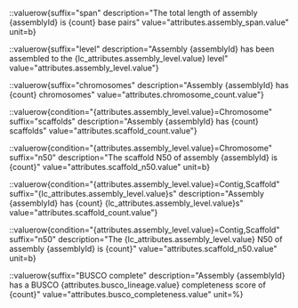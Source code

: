 ::valuerow{suffix="span" description="The total length of assembly {assemblyId} is {count} base pairs" value="attributes.assembly_span.value" unit=b}

::valuerow{suffix="level" description="Assembly {assemblyId} has been assembled to the {lc_attributes.assembly_level.value} level" value="attributes.assembly_level.value"}

::valuerow{suffix="chromosomes" description="Assembly {assemblyId} has {count} chromosomes" value="attributes.chromosome_count.value"}

::valuerow{condition="{attributes.assembly_level.value}=Chromosome" suffix="scaffolds" description="Assembly {assemblyId} has  {count} scaffolds" value="attributes.scaffold_count.value"}

::valuerow{condition="{attributes.assembly_level.value}=Chromosome" suffix="n50" description="The scaffold N50 of assembly {assemblyId} is {count}" value="attributes.scaffold_n50.value" unit=b}

::valuerow{condition="{attributes.assembly_level.value}=Contig,Scaffold" suffix="{lc_attributes.assembly_level.value}s" description="Assembly {assemblyId} has  {count} {lc_attributes.assembly_level.value}s" value="attributes.scaffold_count.value"}

::valuerow{condition="{attributes.assembly_level.value}=Contig,Scaffold" suffix="n50" description="The {lc_attributes.assembly_level.value} N50 of assembly {assemblyId} is {count}" value="attributes.scaffold_n50.value" unit=b}

::valuerow{suffix="BUSCO complete" description="Assembly {assemblyId} has a BUSCO {attributes.busco_lineage.value} completeness score of {count}" value="attributes.busco_completeness.value" unit=%}